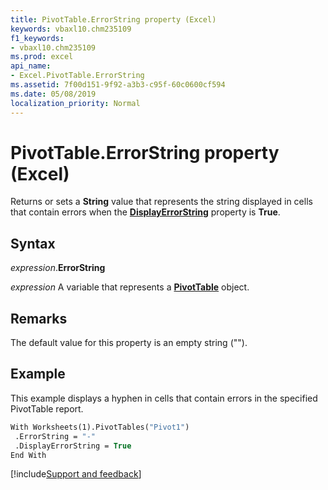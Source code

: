 ```yaml
---
title: PivotTable.ErrorString property (Excel)
keywords: vbaxl10.chm235109
f1_keywords:
- vbaxl10.chm235109
ms.prod: excel
api_name:
- Excel.PivotTable.ErrorString
ms.assetid: 7f00d151-9f92-a3b3-c95f-60c0600cf594
ms.date: 05/08/2019
localization_priority: Normal
---
```



# PivotTable.ErrorString property (Excel)

Returns or sets a **String** value that represents the string displayed in cells that contain errors when the **[DisplayErrorString](Excel.PivotTable.DisplayErrorString.md)** property is **True**.


## Syntax

_expression_.**ErrorString**

_expression_ A variable that represents a **[PivotTable](Excel.PivotTable.md)** object.


## Remarks

The default value for this property is an empty string ("").


## Example

This example displays a hyphen in cells that contain errors in the specified PivotTable report.

```vb
With Worksheets(1).PivotTables("Pivot1") 
 .ErrorString = "-" 
 .DisplayErrorString = True 
End With
```




[!include[Support and feedback](~/includes/feedback-boilerplate.md)]